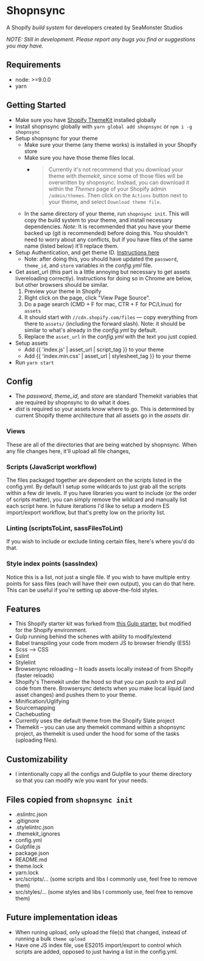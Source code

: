 # Shopnsync
A Shopify *build system* for developers created by SeaMonster Studios

*NOTE: Still in development. Please report any bugs you find or suggestions you may have.*

## Requirements
* node: >=9.0.0
* yarn

## Getting Started
* Make sure you have [Shopify ThemeKit](https://shopify.github.io/themekit/) installed globally
* Install shopnsync globally with `yarn global add shopnsync` or `npm i -g shopnsync`
* Setup shopnsync for your theme
  * Make sure your theme (any theme works) is installed in your Shopify store
  * Make sure you have those theme files local.
    * > Currently it's not recommend that you download your theme with *themekit*, since some of those files will be overwritten by shopnsync. Instead, you can download it within the *Themes* page of your Shopify admin `/admin/themes`. Then click on the `Actions` button next to your theme, and select `Download theme file`.
  * In the same directory of your theme, run `shopnsync init`. This will copy the build system to your theme, and install necessary dependencies. *Note:* It is recommended that you have your theme backed up (git is recommended) before doing this. You shouldn't need to worry about any conflicts, but if you have files of the same name (listed below) it'll replace them.
* Setup Authentication, and get theme ID. [Instructions here](https://shopify.github.io/themekit/#get-api-access)
  * Note: after doing this, you should have updated the `password`, `theme_id`, and `store` variables in the *config.yml* file.
* Get asset_url (this part is a little annoying but necessary to get assets livereloading correctly). Instructions for doing so in Chrome are below, but other browsers should be similar.
  1. Preview your theme in Shopify
  2. Right click on the page, click "View Page Source".
  3. Do a page search (CMD + F for mac, CTR + F for PC/Linux) for `assets`
  4. It should start with `//cdn.shopify.com/files` — copy everything from there to `assets/` (including the forward slash). Note: it should be similar to what's already in the *config.yml* by default.
  5. Replace the `asset_url` in the *config.yml* with the text you just copied.
* Setup assets
  * Add {{ 'index.js' | asset_url | script_tag }} to your theme
  * Add {{ 'index.min.css' | asset_url | stylesheet_tag }} to your theme
* Run `yarn start`

## Config
* The *password*, *theme_id*, and *store* are standard Themekit variables that are required by shopnsync to do what it does. 
* *dist* is required so your assets know where to go. This is determined by current Shopify theme architecture that all assets go in the *assets* dir.

### Views
These are all of the directories that are being watched by shopnsync. When any file changes here, it'll upload all file changes,

### Scripts (JavaScript workflow)
The files packaged together are dependent on the scripts listed in the config.yml. By default I setup some wildcards to just grab all the scripts within a few dir levels. If you have libraries you want to include (or the order of scripts matter), you can simply remove the wildcard and manually list each script here. In future iterations I'd like to setup a modern ES import/export workflow, but that's pretty low on the priority list.

### Linting (scriptsToLint, sassFilesToLint)
If you wish to include or exclude linting certain files, here's where you'd do that.

### Style index points (sassIndex)
Notice this is a list, not just a single file. If you wish to have multiple entry points for sass files (each will have their own output), you can do that here. This can be useful if you're setting up above-the-fold styles.

## Features
* This Shopify starter kit was forked from [this Gulp starter](https://github.com/logancalldev/gulp-starter-babel-2.0), but modified for the Shopify environment.
* Gulp running behind the schenes with ability to modify/extend
* Babel transpiling your code from modern JS to browser friendly (ES5)
* Scss –> CSS
* Eslint
* Stylelint
* Browsersync reloading – It loads assets locally instead of from Shopify (faster reloads)
* Shopify's Themekit under the hood so that you can push to and pull code from there. Browsersync detects when you make local liquid (and asset changes) and pushes them to your theme.
* Minification/Uglifying
* Sourcemapping
* Cachebusting
* Currently uses the default theme from the Shopify Slate project
* Themekit – you can use any themekit command within a shopnsync project, as themekit is used under the hood for some of the tasks (uploading files).

## Customizability
* I intentionally copy all the configs and Gulpfile to your theme directory so that you can modify w/e you want for your needs.

## Files copied from `shopnsync init`
* .eslintrc.json
* .gitignore
* .stylelintrc.json
* .themekit_ignores
* config.yml
* Gulpfile.js
* package.json
* README.md
* theme.lock
* yarn.lock
* src/scripts/... (some scripts and libs I commonly use, feel free to remove them)
* src/styles/... (some styles and libs I commonly use, feel free to remove them)

## Future implementation ideas
* When runing upload, only upload the file(s) that changed, instead of running a bulk `theme upload`
* Have one JS index file, use ES2015 import/export to control which scripts are added, opposed to just having a list in the config.yml.
